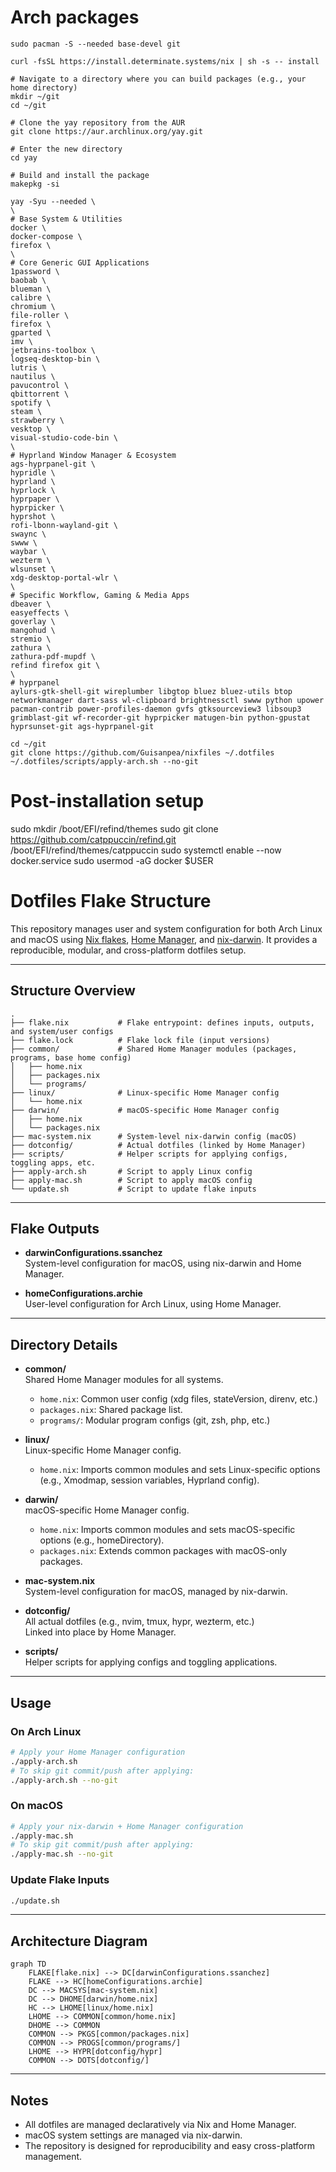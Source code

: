 # Arch packages

```
sudo pacman -S --needed base-devel git
```

```
curl -fsSL https://install.determinate.systems/nix | sh -s -- install
```

```
# Navigate to a directory where you can build packages (e.g., your home directory)
mkdir ~/git
cd ~/git

# Clone the yay repository from the AUR
git clone https://aur.archlinux.org/yay.git

# Enter the new directory
cd yay

# Build and install the package
makepkg -si
```

```
yay -Syu --needed \
\
# Base System & Utilities
docker \
docker-compose \
firefox \
\
# Core Generic GUI Applications
1password \
baobab \
blueman \
calibre \
chromium \
file-roller \
firefox \
gparted \
imv \
jetbrains-toolbox \
logseq-desktop-bin \
lutris \
nautilus \
pavucontrol \
qbittorrent \
spotify \
steam \
strawberry \
vesktop \
visual-studio-code-bin \
\
# Hyprland Window Manager & Ecosystem
ags-hyprpanel-git \
hypridle \
hyprland \
hyprlock \
hyprpaper \
hyprpicker \
hyprshot \
rofi-lbonn-wayland-git \
swaync \
swww \
waybar \
wezterm \
wlsunset \
xdg-desktop-portal-wlr \
\
# Specific Workflow, Gaming & Media Apps
dbeaver \
easyeffects \
goverlay \
mangohud \
stremio \
zathura \
zathura-pdf-mupdf \
refind firefox git \
\
# hyprpanel
aylurs-gtk-shell-git wireplumber libgtop bluez bluez-utils btop networkmanager dart-sass wl-clipboard brightnessctl swww python upower pacman-contrib power-profiles-daemon gvfs gtksourceview3 libsoup3 grimblast-git wf-recorder-git hyprpicker matugen-bin python-gpustat hyprsunset-git ags-hyprpanel-git
```

```
cd ~/git
git clone https://github.com/Guisanpea/nixfiles ~/.dotfiles
~/.dotfiles/scripts/apply-arch.sh --no-git
```

# Post-installation setup

sudo mkdir /boot/EFI/refind/themes
sudo git clone https://github.com/catppuccin/refind.git /boot/EFI/refind/themes/catppuccin
sudo systemctl enable --now docker.service
sudo usermod -aG docker $USER

# Dotfiles Flake Structure

This repository manages user and system configuration for both Arch Linux and macOS using [Nix flakes](https://nixos.wiki/wiki/Flakes), [Home Manager](https://nix-community.github.io/home-manager/), and [nix-darwin](https://github.com/LnL7/nix-darwin). It provides a reproducible, modular, and cross-platform dotfiles setup.

---

## Structure Overview

```
.
├── flake.nix           # Flake entrypoint: defines inputs, outputs, and system/user configs
├── flake.lock          # Flake lock file (input versions)
├── common/             # Shared Home Manager modules (packages, programs, base home config)
│   ├── home.nix
│   ├── packages.nix
│   └── programs/
├── linux/              # Linux-specific Home Manager config
│   └── home.nix
├── darwin/             # macOS-specific Home Manager config
│   ├── home.nix
│   └── packages.nix
├── mac-system.nix      # System-level nix-darwin config (macOS)
├── dotconfig/          # Actual dotfiles (linked by Home Manager)
├── scripts/            # Helper scripts for applying configs, toggling apps, etc.
├── apply-arch.sh       # Script to apply Linux config
├── apply-mac.sh        # Script to apply macOS config
└── update.sh           # Script to update flake inputs
```

---

## Flake Outputs

- **darwinConfigurations.ssanchez**  
  System-level configuration for macOS, using nix-darwin and Home Manager.

- **homeConfigurations.archie**  
  User-level configuration for Arch Linux, using Home Manager.

---

## Directory Details

- **common/**  
  Shared Home Manager modules for all systems.  
  - `home.nix`: Common user config (xdg files, stateVersion, direnv, etc.)
  - `packages.nix`: Shared package list.
  - `programs/`: Modular program configs (git, zsh, php, etc.)

- **linux/**  
  Linux-specific Home Manager config.  
  - `home.nix`: Imports common modules and sets Linux-specific options (e.g., Xmodmap, session variables, Hyprland config).

- **darwin/**  
  macOS-specific Home Manager config.  
  - `home.nix`: Imports common modules and sets macOS-specific options (e.g., homeDirectory).
  - `packages.nix`: Extends common packages with macOS-only packages.

- **mac-system.nix**  
  System-level configuration for macOS, managed by nix-darwin.

- **dotconfig/**  
  All actual dotfiles (e.g., nvim, tmux, hypr, wezterm, etc.)  
  Linked into place by Home Manager.

- **scripts/**  
  Helper scripts for applying configs and toggling applications.

---

## Usage

### On Arch Linux

```sh
# Apply your Home Manager configuration
./apply-arch.sh
# To skip git commit/push after applying:
./apply-arch.sh --no-git
```

### On macOS

```sh
# Apply your nix-darwin + Home Manager configuration
./apply-mac.sh
# To skip git commit/push after applying:
./apply-mac.sh --no-git
```

### Update Flake Inputs

```sh
./update.sh
```

---

## Architecture Diagram

```mermaid
graph TD
    FLAKE[flake.nix] --> DC[darwinConfigurations.ssanchez]
    FLAKE --> HC[homeConfigurations.archie]
    DC --> MACSYS[mac-system.nix]
    DC --> DHOME[darwin/home.nix]
    HC --> LHOME[linux/home.nix]
    LHOME --> COMMON[common/home.nix]
    DHOME --> COMMON
    COMMON --> PKGS[common/packages.nix]
    COMMON --> PROGS[common/programs/]
    LHOME --> HYPR[dotconfig/hypr]
    COMMON --> DOTS[dotconfig/]
```

---

## Notes

- All dotfiles are managed declaratively via Nix and Home Manager.
- macOS system settings are managed via nix-darwin.
- The repository is designed for reproducibility and easy cross-platform management.
